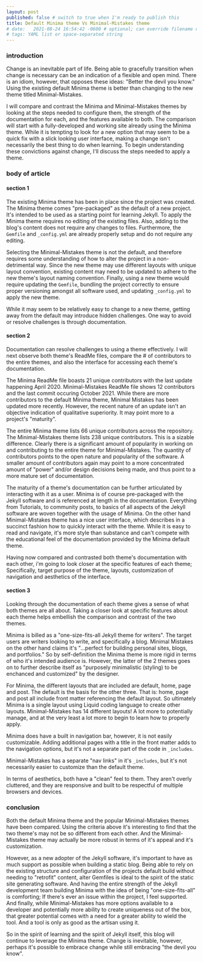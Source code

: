 ```yaml
---
layout: post
published: false # switch to true when I'm ready to publish this
title: Default Minima theme Vs Minimal-Mistakes theme
# date:   2021-08-24 16:54:42 -0600 # optional; can override filename date to re-order articles; but it must contain all those different parts; -0600 is MST
# tags: YAML list or space-separated string
---
```


### introduction
Change is an inevitable part of life. Being able to gracefully transition when change is necessary can be an indication of a flexible and open mind. There is an idiom, however, that opposes these ideas: "Better the devil you know." Using the existing default Minima theme is better than changing to the new theme titled Minimal-Mistakes.

I will compare and contrast the Minima and Minimal-Mistakes themes by looking at the steps needed to configure them, the strength of the documentation for each, and the features available to both. The comparison will start with a fully-developed and working site already using the Minima theme. While it is tempting to look for a new option that may seem to be a quick fix with a slick looking user interface, making a change isn't necessarily the best thing to do when learning. To begin understanding these convictions against change, I'll discuss the steps needed to apply a theme.

### body of article

#### section 1

The existing Minima theme has been in place since the project was created. The Minima theme comes "pre-packaged" as the default of a new project. It's intended to be used as a starting point for learning Jekyll. To apply the Minima theme requires no editing of the existing files. Also, adding to the blog's content does not require any changes to files. Furthermore, the `Gemfile` and `_config.yml` are already properly setup and do not require any editing.

Selecting the Minimal-Mistakes theme is not the default, and therefore requires some understanding of how to alter the project in a non-detrimental way. Since the new theme may use different layouts with unique layout convention, existing content may need to be updated to adhere to the new theme's layout naming convention. Finally, using a new theme would require updating the `Gemfile`, bundling the project correctly to ensure proper versioning amongst all software used, and updating  `_config.yml` to apply the new theme.

While it may seem to be relatively easy to change to a new theme, getting away from the default may introduce hidden challenges. One way to avoid or resolve challenges is through documentation.

#### section 2

Documentation can resolve challenges to using a theme effectively. I will next observe both theme's ReadMe files, compare the # of contributors to the entire themes, and also the interface for accessing each theme's documentation.

The Minima ReadMe file boasts 21 unique contributors with the last update happening April 2020. Minimal-Mistakes ReadMe file shows 12 contributors and the last commit occuring October 2021. While there are more contributors to the default Minima theme, Minimal Mistakes has been updated more recently. However, the recent nature of an update isn't an objective indication of qualitative superiority. It may point more to a project's "maturity".

The entire Minima theme lists 66 unique contributors across the repository. The Minimal-Mistakes theme lists 238 unique contributors. This is a sizable difference. Clearly there is a significant amount of popularity in working on and contributing to the entire theme for Minimal-Mistakes. The quantity of contributors points to the open nature and popularity of the software. A smaller amount of contributors again may point to a more concentrated amount of "power" and/or design decisions being made, and thus point to a more mature set of documentation.

The maturity of a theme's documentation can be further articulated by interacting with it as a user. Minima is of course pre-packaged with the Jekyll software and is referenced at length in the documentation. Everything from Tutorials, to community posts, to basics of all aspects of the Jekyll software are woven together with the usage of Minima. On the other hand Minimal-Mistakes theme has a nice user interface, which describes in a succinct fashion how to quickly interact with the theme. While it is easy to read and navigate, it's more style than substance and can't compete with the educational feel of the documentation provided by the Minima default theme.

Having now compared and contrasted both theme's documentation with each other, i'm going to look closer at the specific features of each theme; Specifically, target purpose of the theme, layouts, customization of navigation and aesthetics of the interface.

#### section 3

Looking through the documentation of each theme gives a sense of what both themes are all about. Taking a closer look at specific features about each theme helps embellish the comparison and contrast of the two themes.

Minima is billed as a "one-size-fits-all Jekyll theme for writers". The target users are writers looking to write, and specifically a blog. Minimal Mistakes on the other hand claims it's "...perfect for building personal sites, blogs, and portfolios." So by self-definition the Minima theme is more rigid in terms of who it's intended audience is. However, the latter of the 2 themes goes on to further describe itself as "purposely minimalistic (styling) to be enchanced and customized" by the designer.

For Minima, the different layouts that are included are default, home, page and post. The default is the basis for the other three. That is: home, page and post all include front matter referencing the default layout. So ultimately Minima is a single layout using Liquid coding language to create other layouts. Minimal-Mistakes has 14 different layouts! A lot more to potentially manage, and at the very least a lot more to begin to learn how to properly apply.

Minima does have a built in navigation bar, however, it is not easily customizable. Adding additional pages with a title in the front matter adds to the navigation options, but it's not a separate part of the code in `_includes`.

Minimal-Mistakes has a separate "nav links" in it's `_includes`, but it's not necessarily easier to customize than the default theme.

In terms of aesthetics, both have a "clean" feel to them. They aren't overly cluttered, and they are responsive and built to be respectful of multiple browsers and devices.

### conclusion

Both the default Minima theme and the popular Minimal-Mistakes themes have been compared. Using the criteria above it's interesting to find that the two theme's may not be so different from each other. And the Minimal-Mistakes theme may actually be more robust in terms of it's appeal and it's customization.

However, as a new adopter of the Jekyll software, it's important to have as much support as possible when building a static blog. Being able to rely on the existing structure and configuration of the projects default build without needing to "retrofit" content, alter Gemfiles is ideal to the spirit of the static site generating software. And having the entire strength of the Jekyll development team building Minima with the idea of being "one-size-fits-all" is comforting; If there's ever an issue within the project, I feel supported. And finally, while Minimal-Mistakes has more options available to a developer and potentially more ability to create uniqueness out of the box, that greater potential comes with a need for a greater ability to wield the tool. And a tool is only as good as the artisan using it.

So in the spirit of learning and the spirit of Jekyll itself, this blog will continue to leverage the Minima theme. Change is inevitable, however, perhaps it's possible to embrace change while still embracing "the devil you know".
